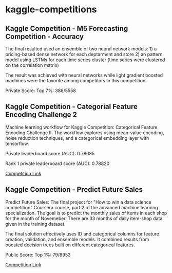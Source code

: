 # kaggle-competitions

## Kaggle Competition - M5 Forecasting Competition - Accuracy

The final resulted used an ensemble of two neural network models: 1) a pricing-based dense network for each deptarment and store 2) an pattern model using LSTMs for each time series cluster (time series were clustered on the correlation matrix)

The result was achieved with neural networks while light gradient boosted machines were the favorite among competitors in this competition. 

Private Score: Top 7%: 386/5558

## Kaggle Competition - Categorial Feature Encoding Challenge 2

Machine learning workflow for Kaggle Competition: Categorical Feature Encoding Challenge II. The workflow explores using mean-value encoding, noise reduction techniques, and a categorical embedding layer with tensorflow. 

Private leaderboard score (AUC): 0.78685

Rank 1 private leaderboard score (AUC): 0.78820

[Competition Link](https://www.kaggle.com/c/cat-in-the-dat-ii/)

## Kaggle Competition - Predict Future Sales

Predict Future Sales: The final project for "How to win a data science competition" Coursera course, part 2 of the advanced machine learning specialization. The goal is to predict the monthly sales of items in each shop for the month of Novemeber. There are 33 months of daily item-shop data given in the training dataset.

The final solution effectively uses ID and categorical columns for feature creation, validation, and ensemble models. It combined results from boosted decision trees built on different categorical features.

Public Score: Top 1%: 79/8953

[Competition Link](https://www.kaggle.com/c/competitive-data-science-predict-future-sales)